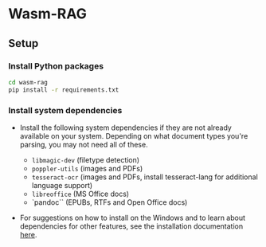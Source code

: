 # Wasm-RAG

## Setup

### Install Python packages

```bash
cd wasm-rag
pip install -r requirements.txt
```

### Install system dependencies

- Install the following system dependencies if they are not already available on your system. Depending on what document types you're parsing, you may not need all of these.

  - `libmagic-dev` (filetype detection)
  - `poppler-utils` (images and PDFs)
  - `tesseract-ocr` (images and PDFs, install tesseract-lang for additional language support)
  - `libreoffice` (MS Office docs)
  - `pandoc`` (EPUBs, RTFs and Open Office docs)

- For suggestions on how to install on the Windows and to learn about dependencies for other features, see the installation documentation [here](https://unstructured-io.github.io/unstructured/installing.html).
